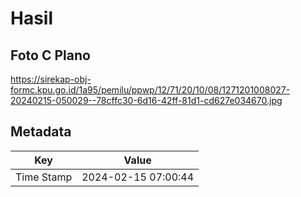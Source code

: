 # Hasil

## Foto C Plano

https://sirekap-obj-formc.kpu.go.id/1a95/pemilu/ppwp/12/71/20/10/08/1271201008027-20240215-050029--78cffc30-6d16-42ff-81d1-cd627e034670.jpg


## Metadata

| Key        | Value               |
| ---------- | ------------------- |
| Time Stamp | 2024-02-15 07:00:44 |



